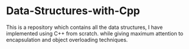 # Data-Structures-with-Cpp
This is a repository which contains all the data structures, I have implemented using C++ from scratch. while giving maximum attention to encapsulation and object overloading techniques. 
